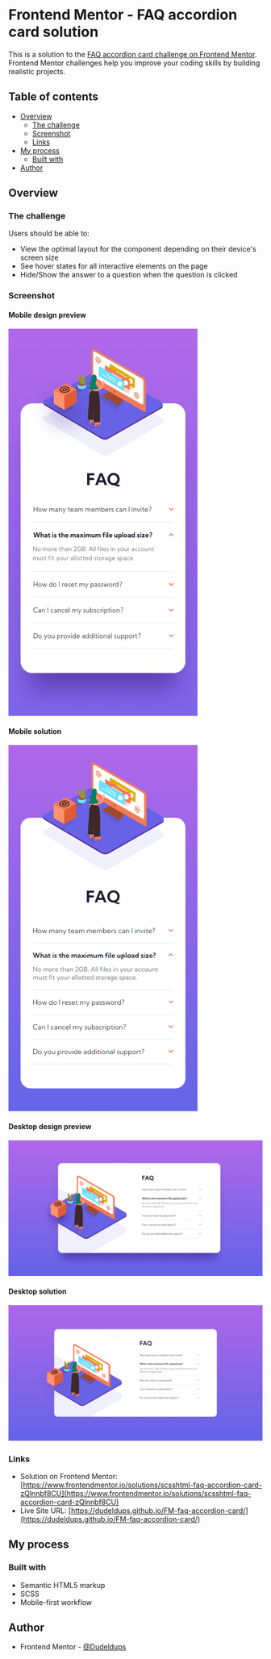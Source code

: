 # Frontend Mentor - FAQ accordion card solution

This is a solution to the [FAQ accordion card challenge on Frontend Mentor](https://www.frontendmentor.io/challenges/faq-accordion-card-XlyjD0Oam). Frontend Mentor challenges help you improve your coding skills by building realistic projects.

## Table of contents

- [Overview](#overview)
  - [The challenge](#the-challenge)
  - [Screenshot](#screenshot)
  - [Links](#links)
- [My process](#my-process)
  - [Built with](#built-with)
- [Author](#author)

## Overview

### The challenge

Users should be able to:

- View the optimal layout for the component depending on their device's screen size
- See hover states for all interactive elements on the page
- Hide/Show the answer to a question when the question is clicked

### Screenshot

#### Mobile design preview

![Mobile design preview](https://github.com/Dudeldups/FM-faq-accordion-card/blob/main/design/mobile-design.jpg)

#### Mobile solution

![Finished mobile design](https://github.com/Dudeldups/FM-faq-accordion-card/blob/main/design/solution-mobile.png)

#### Desktop design preview

![Desktop design preview](https://github.com/Dudeldups/FM-faq-accordion-card/blob/main/design/desktop-design.jpg)

#### Desktop solution

![Finished desktop design](https://github.com/Dudeldups/FM-faq-accordion-card/blob/main/design/solution-desktop.png)

### Links

- Solution on Frontend Mentor: [https://www.frontendmentor.io/solutions/scsshtml-faq-accordion-card-zQlnnbf8CU](https://www.frontendmentor.io/solutions/scsshtml-faq-accordion-card-zQlnnbf8CU)
- Live Site URL: [https://dudeldups.github.io/FM-faq-accordion-card/](https://dudeldups.github.io/FM-faq-accordion-card/)

## My process

### Built with

- Semantic HTML5 markup
- SCSS
- Mobile-first workflow

## Author

- Frontend Mentor - [@Dudeldups](https://www.frontendmentor.io/profile/Dudeldups)
